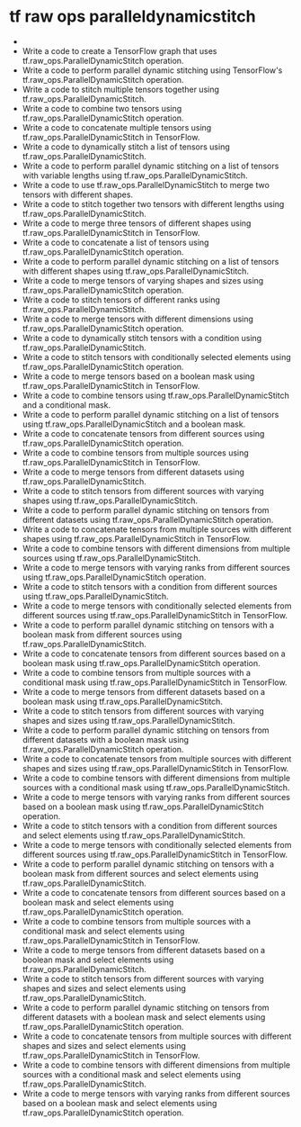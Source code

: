 # tf raw ops paralleldynamicstitch

- 
- Write a code to create a TensorFlow graph that uses tf.raw_ops.ParallelDynamicStitch operation.
- Write a code to perform parallel dynamic stitching using TensorFlow's tf.raw_ops.ParallelDynamicStitch operation.
- Write a code to stitch multiple tensors together using tf.raw_ops.ParallelDynamicStitch.
- Write a code to combine two tensors using tf.raw_ops.ParallelDynamicStitch operation.
- Write a code to concatenate multiple tensors using tf.raw_ops.ParallelDynamicStitch in TensorFlow.
- Write a code to dynamically stitch a list of tensors using tf.raw_ops.ParallelDynamicStitch.
- Write a code to perform parallel dynamic stitching on a list of tensors with variable lengths using tf.raw_ops.ParallelDynamicStitch.
- Write a code to use tf.raw_ops.ParallelDynamicStitch to merge two tensors with different shapes.
- Write a code to stitch together two tensors with different lengths using tf.raw_ops.ParallelDynamicStitch.
- Write a code to merge three tensors of different shapes using tf.raw_ops.ParallelDynamicStitch in TensorFlow.
- Write a code to concatenate a list of tensors using tf.raw_ops.ParallelDynamicStitch operation.
- Write a code to perform parallel dynamic stitching on a list of tensors with different shapes using tf.raw_ops.ParallelDynamicStitch.
- Write a code to merge tensors of varying shapes and sizes using tf.raw_ops.ParallelDynamicStitch operation.
- Write a code to stitch tensors of different ranks using tf.raw_ops.ParallelDynamicStitch.
- Write a code to merge tensors with different dimensions using tf.raw_ops.ParallelDynamicStitch operation.
- Write a code to dynamically stitch tensors with a condition using tf.raw_ops.ParallelDynamicStitch.
- Write a code to stitch tensors with conditionally selected elements using tf.raw_ops.ParallelDynamicStitch operation.
- Write a code to merge tensors based on a boolean mask using tf.raw_ops.ParallelDynamicStitch in TensorFlow.
- Write a code to combine tensors using tf.raw_ops.ParallelDynamicStitch and a conditional mask.
- Write a code to perform parallel dynamic stitching on a list of tensors using tf.raw_ops.ParallelDynamicStitch and a boolean mask.
- Write a code to concatenate tensors from different sources using tf.raw_ops.ParallelDynamicStitch operation.
- Write a code to combine tensors from multiple sources using tf.raw_ops.ParallelDynamicStitch in TensorFlow.
- Write a code to merge tensors from different datasets using tf.raw_ops.ParallelDynamicStitch.
- Write a code to stitch tensors from different sources with varying shapes using tf.raw_ops.ParallelDynamicStitch.
- Write a code to perform parallel dynamic stitching on tensors from different datasets using tf.raw_ops.ParallelDynamicStitch operation.
- Write a code to concatenate tensors from multiple sources with different shapes using tf.raw_ops.ParallelDynamicStitch in TensorFlow.
- Write a code to combine tensors with different dimensions from multiple sources using tf.raw_ops.ParallelDynamicStitch.
- Write a code to merge tensors with varying ranks from different sources using tf.raw_ops.ParallelDynamicStitch operation.
- Write a code to stitch tensors with a condition from different sources using tf.raw_ops.ParallelDynamicStitch.
- Write a code to merge tensors with conditionally selected elements from different sources using tf.raw_ops.ParallelDynamicStitch in TensorFlow.
- Write a code to perform parallel dynamic stitching on tensors with a boolean mask from different sources using tf.raw_ops.ParallelDynamicStitch.
- Write a code to concatenate tensors from different sources based on a boolean mask using tf.raw_ops.ParallelDynamicStitch operation.
- Write a code to combine tensors from multiple sources with a conditional mask using tf.raw_ops.ParallelDynamicStitch in TensorFlow.
- Write a code to merge tensors from different datasets based on a boolean mask using tf.raw_ops.ParallelDynamicStitch.
- Write a code to stitch tensors from different sources with varying shapes and sizes using tf.raw_ops.ParallelDynamicStitch.
- Write a code to perform parallel dynamic stitching on tensors from different datasets with a boolean mask using tf.raw_ops.ParallelDynamicStitch operation.
- Write a code to concatenate tensors from multiple sources with different shapes and sizes using tf.raw_ops.ParallelDynamicStitch in TensorFlow.
- Write a code to combine tensors with different dimensions from multiple sources with a conditional mask using tf.raw_ops.ParallelDynamicStitch.
- Write a code to merge tensors with varying ranks from different sources based on a boolean mask using tf.raw_ops.ParallelDynamicStitch operation.
- Write a code to stitch tensors with a condition from different sources and select elements using tf.raw_ops.ParallelDynamicStitch.
- Write a code to merge tensors with conditionally selected elements from different sources using tf.raw_ops.ParallelDynamicStitch in TensorFlow.
- Write a code to perform parallel dynamic stitching on tensors with a boolean mask from different sources and select elements using tf.raw_ops.ParallelDynamicStitch.
- Write a code to concatenate tensors from different sources based on a boolean mask and select elements using tf.raw_ops.ParallelDynamicStitch operation.
- Write a code to combine tensors from multiple sources with a conditional mask and select elements using tf.raw_ops.ParallelDynamicStitch in TensorFlow.
- Write a code to merge tensors from different datasets based on a boolean mask and select elements using tf.raw_ops.ParallelDynamicStitch.
- Write a code to stitch tensors from different sources with varying shapes and sizes and select elements using tf.raw_ops.ParallelDynamicStitch.
- Write a code to perform parallel dynamic stitching on tensors from different datasets with a boolean mask and select elements using tf.raw_ops.ParallelDynamicStitch operation.
- Write a code to concatenate tensors from multiple sources with different shapes and sizes and select elements using tf.raw_ops.ParallelDynamicStitch in TensorFlow.
- Write a code to combine tensors with different dimensions from multiple sources with a conditional mask and select elements using tf.raw_ops.ParallelDynamicStitch.
- Write a code to merge tensors with varying ranks from different sources based on a boolean mask and select elements using tf.raw_ops.ParallelDynamicStitch operation.